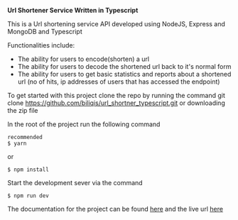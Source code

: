**Url Shortener Service Written in Typescript**

This is a Url shortening service API developed using NodeJS, Express and MongoDB and Typescript


Functionalities include:
- The ability for users to encode(shorten) a url
- The ability for users to decode the shortened url back to it's normal form
- The ability for users to get basic statistics and reports about a shortened url (no of hits, ip addresses of users that has accessed the endpoint)


To get started with this project clone the repo by running the command git clone https://github.com/biliqis/url_shortner_typescript.git or downloading the zip file

In the root of the project run the following command

```
recommended
$ yarn
```

or
```
$ npm install
```
Start the development sever via the command

```
$ npm run dev
```

The documentation for the project can be found [here](https://documenter.getpostman.com/view/16600205/UVkvJXtR) and the live url [here](https://urltypes.herokuapp.com)
